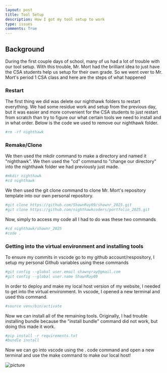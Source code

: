 ```yaml
---
layout: post
title: Tool Setup
description: How I got my tool setup to work
type: issues
comments: True
---
```

## Background

During the first couple days of school, many of us had a lot of trouble with our tool setup. With this trouble, Mr. Mort had the brilliant idea to just have the CSA students help us setup for their own grade. So we went over to Mr. Mort's period 1 CSA class and here are the steps of what happened

### Restart

The first thing we did was delete our nighthawk folders to restart everything. We had some residue work and setup from the previous day, but it was easier and more convenient for the CSA students to just restart from scratch than try to figure our what certain tools we need to install and in what order. Below is the code we used to remove our nighthawk folder.


```python
#rm -rf nighthawk
```

### Remake/Clone

We then used the mkdir command to make a directory and named it "nighthawk". We then used the "cd" command to "change our directory" into the nighthawk folder we had previously just made.


```python
#mkdir nighthawk
#cd nighthawk
```

We then used the git clone command to clone Mr. Mort's repository template into our own personal repository.


```python
#git clone https://github.com/ShawnRay09/shawnr_2025.git
#git clone https://github.com/nighthawkcoders/portfolio_2025.git
```

Now, simply to access my code all I had to do was these two commands


```python
#cd nighthawk/shawnr_2025
#code .
```

### Getting into the virtual environment and installing tools

To ensure my commits in vscode go to my github account/respository, I setup my personal Github variables using these commands

```python
#git config --global user.email shawnyray@gmail.com
#git config --global user.name ShawnRay09
```

In order to deploy and make my local host version of my website, I needed to get into the virtual environment. In vscode, I opened a new terminal and used this command.


```python
#source venv/bin/activate
```

Now we can install all of the remaining tools. Originally, I had trouble installing bundle because the "install bundle" command did not work, but doing this made it work.

```python
#pip install -r requirements.txt
#bundle install
```
Now we can go into vscode using the . code command and open a new terminal and use the make command to make our local host!

<img id="cookie" src="{{site.baseurl}}/images/menshawn.png" alt="picture">